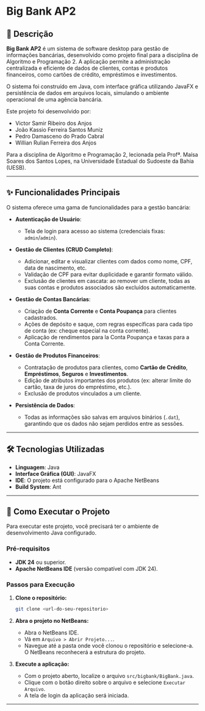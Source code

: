 # Big Bank AP2

## 📝 Descrição

**Big Bank AP2** é um sistema de software desktop para gestão de informações bancárias, desenvolvido como projeto final para a disciplina de Algoritmo e Programação 2. A aplicação permite a administração centralizada e eficiente de dados de clientes, contas e produtos financeiros, como cartões de crédito, empréstimos e investimentos.

O sistema foi construído em Java, com interface gráfica utilizando JavaFX e persistência de dados em arquivos locais, simulando o ambiente operacional de uma agência bancária.

Este projeto foi desenvolvido por:
* Victor Samir Ribeiro dos Anjos
* João Kassio Ferreira Santos Muniz
* Pedro Damasceno do Prado Cabral
* Willian Rulian Ferreira dos Anjos

Para a disciplina de Algoritmo e Programação 2, lecionada pela Profª. Maísa Soares dos Santos Lopes, na Universidade Estadual do Sudoeste da Bahia (UESB).

---

## ✨ Funcionalidades Principais

O sistema oferece uma gama de funcionalidades para a gestão bancária:

* **Autenticação de Usuário**:
    * Tela de login para acesso ao sistema (credenciais fixas: `admin`/`admin`).

* **Gestão de Clientes (CRUD Completo)**:
    * Adicionar, editar e visualizar clientes com dados como nome, CPF, data de nascimento, etc.
    * Validação de CPF para evitar duplicidade e garantir formato válido.
    * Exclusão de clientes em cascata: ao remover um cliente, todas as suas contas e produtos associados são excluídos automaticamente.

* **Gestão de Contas Bancárias**:
    * Criação de **Conta Corrente** e **Conta Poupança** para clientes cadastrados.
    * Ações de depósito e saque, com regras específicas para cada tipo de conta (ex: cheque especial na conta corrente).
    * Aplicação de rendimentos para la Conta Poupança e taxas para a Conta Corrente.

* **Gestão de Produtos Financeiros**:
    * Contratação de produtos para clientes, como **Cartão de Crédito**, **Empréstimos**, **Seguros** e **Investimentos**.
    * Edição de atributos importantes dos produtos (ex: alterar limite do cartão, taxa de juros do empréstimo, etc.).
    * Exclusão de produtos vinculados a um cliente.

* **Persistência de Dados**:
    * Todas as informações são salvas em arquivos binários (`.dat`), garantindo que os dados não sejam perdidos entre as sessões.

---

## 🛠️ Tecnologias Utilizadas

* **Linguagem**: Java
* **Interface Gráfica (GUI)**: JavaFX
* **IDE**: O projeto está configurado para o Apache NetBeans
* **Build System**: Ant

---

## 🚀 Como Executar o Projeto

Para executar este projeto, você precisará ter o ambiente de desenvolvimento Java configurado.

### Pré-requisitos

* **JDK 24** ou superior.
* **Apache NetBeans IDE** (versão compatível com JDK 24).

### Passos para Execução

1.  **Clone o repositório:**
    ```bash
    git clone <url-do-seu-repositorio>
    ```

2.  **Abra o projeto no NetBeans:**
    * Abra o NetBeans IDE.
    * Vá em `Arquivo > Abrir Projeto...`.
    * Navegue até a pasta onde você clonou o repositório e selecione-a. O NetBeans reconhecerá a estrutura do projeto.

3.  **Execute a aplicação:**
    * Com o projeto aberto, localize o arquivo `src/bigbank/BigBank.java`.
    * Clique com o botão direito sobre o arquivo e selecione `Executar Arquivo`.
    * A tela de login da aplicação será iniciada.

---
